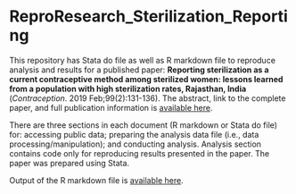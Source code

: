# ReproResearch_Sterilization_Reporting
This repository has Stata do file as well as R markdown file to reproduce analysis and results for a published paper: __Reporting sterilization as a current contraceptive method among sterilized women: lessons learned from a population with high sterilization rates, Rajasthan, India__ (_Contraception_. 2019 Feb;99(2):131-136). The abstract, link to the complete paper, and full publication information is [available here](https://www.ncbi.nlm.nih.gov/pubmed/30391289).  

There are three sections in each document (R markdown or Stata do file) for: accessing public data; preparing the analysis data file (i.e., data processing/manipulation); and conducting analysis. Analysis section contains code only for reproducing results presented in the paper. The paper was prepared using Stata. 

Output of the R markdown file is [available here](http://rpubs.com/YJ_Choi/481160).  
